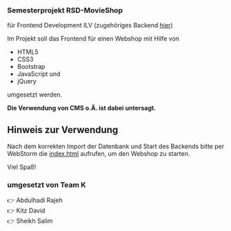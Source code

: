 ### Semesterprojekt RSD-MovieShop

für Frontend Development ILV
(zugehöriges Backend [hier](https://github.com/illuminatus52/rsd-movieshop-backend))

Im Projekt soll das Frontend für einen Webshop mit Hilfe von
- HTML5
- CSS3
- Bootstrap
- JavaScript und
- jQuery

umgesetzt werden.

**Die Verwendung von CMS o.Ä. ist dabei untersagt.**

## Hinweis zur Verwendung
Nach dem korrekten Import der Datenbank und Start des Backends bitte per WebStorm die [index.html](view/index.html) aufrufen, um den Webshop zu starten.

Viel Spaß!

### umgesetzt von Team K
  👉 Abdulhadi Rajeh  
  👉 Kitz David  
  👉 Sheikh Salim
